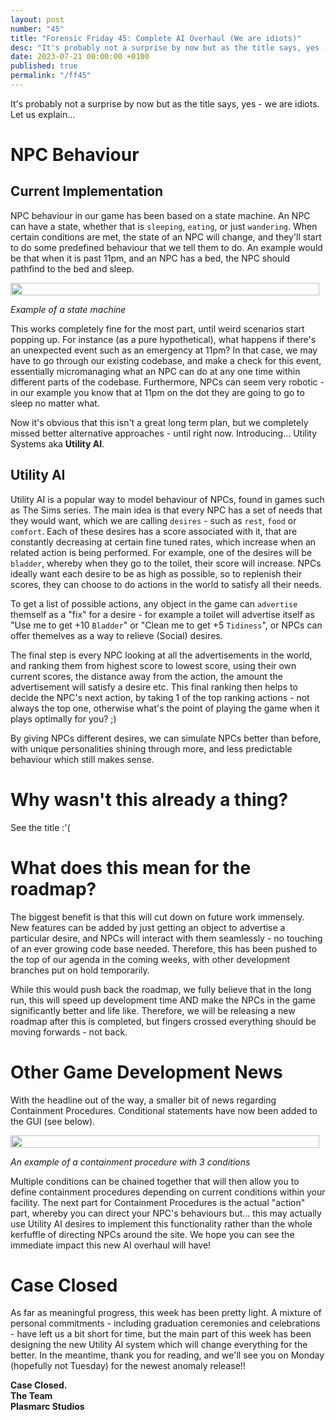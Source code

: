 ```yaml
---
layout: post
number: "45"
title: "Forensic Friday 45: Complete AI Overhaul (We are idiots)"
desc: "It's probably not a surprise by now but as the title says, yes - we are idiots. Let us explain..."
date: 2023-07-21 00:00:00 +0100
published: true 
permalink: "/ff45"
---
```


It's probably not a surprise by now but as the title says, yes - we are idiots. Let us explain...

# NPC Behaviour
## Current Implementation
NPC behaviour in our game has been based on a state machine. An NPC can have a state, whether that is `sleeping`, `eating`, or just `wandering`. When certain conditions are met, the state of an NPC will change, and they'll start to do some predefined behaviour that we tell them to do. An example would be that when it is past 11pm, and an NPC has a bed, the NPC should pathfind to the bed and sleep.

<div style="display:flex">
    <div style="flex:1;padding-right:10px;">
        <img src="./forensic-friday-media/ff45/statemachine.png" width="100%"/>
    </div>
</div>

_Example of a state machine_

This works completely fine for the most part, until weird scenarios start popping up. For instance (as a pure hypothetical), what happens if there's an unexpected event such as an emergency at 11pm? In that case, we may have to go through our existing codebase, and make a check for this event, essentially micromanaging what an NPC can do at any one time within different parts of the codebase. Furthermore, NPCs can seem very robotic - in our example you know that at 11pm on the dot they are going to go to sleep no matter what. 

Now it's obvious that this isn't a great long term plan, but we completely missed better alternative approaches - until right now. Introducing... Utility Systems aka **Utility AI**.


## Utility AI

Utility AI is a popular way to model behaviour of NPCs, found in games such as The Sims series. The main idea is that every NPC has a set of needs that they would want, which we are calling `desires` - such as `rest`, `food` or `comfort`. Each of these desires has a score associated with it, that are constantly decreasing at certain fine tuned rates, which increase when an related action is being performed. For example, one of the desires will be `bladder`, whereby when they go to the toilet, their score will increase. NPCs ideally want each desire to be as high as possible, so to replenish their scores, they can choose to do actions in the world to satisfy all their needs.

To get a list of possible actions, any object in the game can `advertise` themself as a "fix" for a desire - for example a toilet will advertise itself as "Use me to get +10 `Bladder`" or "Clean me to get +5 `Tidiness`", or NPCs can offer themelves as a way to relieve (Social) desires.

The final step is every NPC looking at all the advertisements in the world, and ranking them from highest score to lowest score, using their own current scores, the distance away from the action, the amount the advertisement will satisfy a desire etc. This final ranking then helps to decide the NPC's next action, by taking 1 of the top ranking actions - not always the top one, otherwise what's the point of playing the game when it plays optimally for you? ;) 

By giving NPCs different desires, we can simulate NPCs better than before, with unique personalities shining through more, and less predictable behaviour which still makes sense. 

# Why wasn't this already a thing?

See the title :'(

# What does this mean for the roadmap?

The biggest benefit is that this will cut down on future work immensely. New features can be added by just getting an object to advertise a particular desire, and NPCs will interact with them seamlessly - no touching of an ever growing code base needed. Therefore, this has been pushed to the top of our agenda in the coming weeks, with other development branches put on hold temporarily. 

While this would push back the roadmap, we fully believe that in the long run, this will speed up development time AND make the NPCs in the game significantly better and life like. Therefore, we will be releasing a new roadmap after this is completed, but fingers crossed everything should be moving forwards - not back.

# Other Game Development News

With the headline out of the way, a smaller bit of news regarding Containment Procedures. Conditional statements have now been added to the GUI (see below).

<div style="display:flex">
    <div style="flex:1;padding-right:10px;">
        <img src="./forensic-friday-media/ff45/conditional_cp.png" width="100%"/>
    </div>
</div>

_An example of a containment procedure with 3 conditions_

Multiple conditions can be chained together that will then allow you to define containment procedures depending on current conditions within your facility. The next part for Containment Procedures is the actual "action" part, whereby you can direct your NPC's behaviours but... this may actually use Utility AI desires to implement this functionality rather than the whole kerfuffle of directing NPCs around the site. We hope you can see the immediate impact this new AI overhaul will have! 

# Case Closed

As far as meaningful progress, this week has been pretty light. A mixture of personal commitments - including graduation ceremonies and celebrations - have left us a bit short for time, but the main part of this week has been designing the new Utility AI system which will change everything for the better. In the meantime, thank you for reading, and we'll see you on Monday (hopefully not Tuesday) for the newest anomaly release!!

**Case Closed.**\
**The Team**\
**Plasmarc Studios**